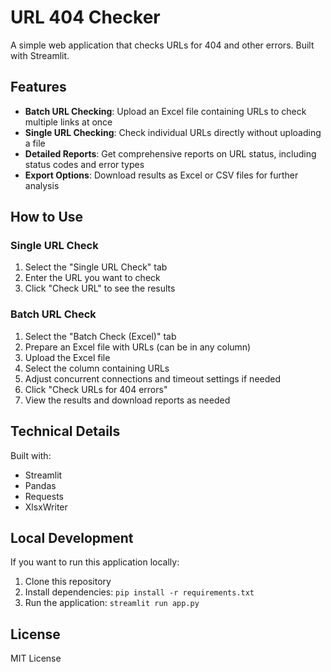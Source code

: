 # URL 404 Checker

A simple web application that checks URLs for 404 and other errors. Built with Streamlit.

## Features

- **Batch URL Checking**: Upload an Excel file containing URLs to check multiple links at once
- **Single URL Checking**: Check individual URLs directly without uploading a file
- **Detailed Reports**: Get comprehensive reports on URL status, including status codes and error types
- **Export Options**: Download results as Excel or CSV files for further analysis

## How to Use

### Single URL Check
1. Select the "Single URL Check" tab
2. Enter the URL you want to check
3. Click "Check URL" to see the results

### Batch URL Check
1. Select the "Batch Check (Excel)" tab
2. Prepare an Excel file with URLs (can be in any column)
3. Upload the Excel file
4. Select the column containing URLs
5. Adjust concurrent connections and timeout settings if needed
6. Click "Check URLs for 404 errors"
7. View the results and download reports as needed

## Technical Details

Built with:
- Streamlit
- Pandas
- Requests
- XlsxWriter

## Local Development

If you want to run this application locally:

1. Clone this repository
2. Install dependencies: `pip install -r requirements.txt`
3. Run the application: `streamlit run app.py`

## License

MIT License